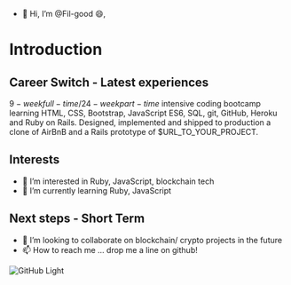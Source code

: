 - 👋 Hi, I’m @Fil-good :smile:,

# Introduction


## Career Switch - Latest experiences

$9-week full-time/24-week part-time$ intensive coding bootcamp learning HTML, CSS, Bootstrap, JavaScript ES6,
SQL, git, GitHub, Heroku and Ruby on Rails. Designed, implemented and shipped to
production a clone of AirBnB and a Rails prototype of $URL_TO_YOUR_PROJECT.

## Interests

- 👀 I’m interested in Ruby, JavaScript, blockchain tech
- 🌱 I’m currently learning Ruby, JavaScript

## Next steps - Short Term

- 💞️ I’m looking to collaborate on blockchain/ crypto projects in the future
- 📫 How to reach me ... drop me a line on github!



![GitHub Light](https://res.cloudinary.com/dz243iddc/image/upload/v1638956641/WIN_20211207_11_26_21_Pro_ftrlpe.jpg)
